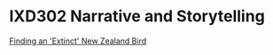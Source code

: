 # IXD302 Narrative and Storytelling

[Finding an 'Extinct' New Zealand Bird](https://github.com/hayleymcilwrath/IXD302/index.html)
